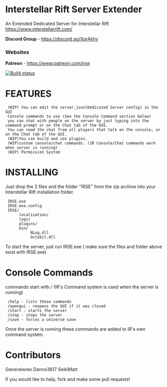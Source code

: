# Interstellar Rift Server Extender
An Extended Dedicated Server for Interstellar Rift https://www.interstellarrift.com/

**Discord Group** - https://discord.gg/XqrAkhy

### Websites
**Patreon** - https://www.patreon.com/irse

[![Build status](https://ci.appveyor.com/api/projects/status/phdspum8g0d3ics9/branch/master?svg=true)](https://ci.appveyor.com/project/theserverextenders/interstellarriftserverextender/branch/master)


# FEATURES
     (WIP) You can edit the server.json(Dedicated Server config) in the GUI
     Console commands to use (See the Console Command section below)
     you can chat with people on the server by just typing into the command prompt or on the Chat tab of the GUI.
     You can read the chat from all players that talk on the console, or on the Chat tab of the GUI.
     (WIP)You can build and use plugins.
     (WIP)custom console/chat commands. (IR Console/Chat commands work when server is running)
     (WIP) Permission System

# INSTALLING

Just drop the 2 files and the folder "IRSE" from the zip archive into your Interstellar Rift installation folder.

     IRSE.exe
     IRSE.exe.config  
     IRSE/          
          localization/
          logs/
          plugins/
          bin/
               NLog.dll
               Octokit.dll
               
          
          
     

To start the server, just run IRSE.exe ( make sure the files and folder above exist with IRSE.exe)

# Console Commands
commands start with / (IR's Command system is used when the server is running)

     
     /help - lists these commands
     /opengui - reopens the GUI if it was closed
     /start - starts the server
     /stop - stops the server
     /save - forces a universe save

Once the server is running these commands are added to IR's own command system.


# Contributors
Generalwrex
Danno3817
SeikiMatt

If you would like to help, fork and make some pull requests!
